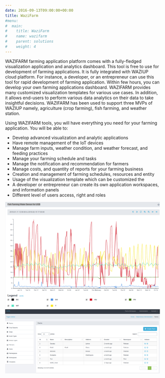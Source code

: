 ```yaml
---
date: 2016-09-13T09:00:00+00:00
title: WaziFarm 
#menu:
#  main:
#    title: WaziFarm
#    name: wazifarm
#    parent: solutions
#    weight: 4
---
```


WAZIFARM farming application platform comes with a fully-fledged visualization application and analytics dashboard.
This tool is free to use for development of farming applications.
It is fully integrated with WAZIUP cloud platform.
For instance, a developer, or an entrepreneur can use this tool for rapid development of farming application.
Within few hours, you can develop your own farming applications dashboard.
WAZIFARM provides many customized visualization templates for various use cases.
In addition, it allows end-users to perform various data analytics on their data to take insightful decisions.
WAZIFARM has been used to support three MVPs of WAZIUP namely, agriculture (crop farming), fish farming, and weather station.

Using WAZIFARM tools, you will have everything you need for your farming application. You will be able to: 

- Develop advanced visualization and analytic applications
- Have remote management of the IoT devices
- Manage farm inputs, weather condition, and weather forecast, and feeding practices
- Manage your farming schedule and tasks
- Manage the notification and recommendation for farmers 
- Manage costs, and quantity of reports for your farming business
- Creation and management of farming schedules,  resources and entity
- Usage of the visualization template which can be customized the
- A developer or entrepreneur can create its own application workspaces, and information panels
- Different level of users access, right and roles

![WaziFarm1](images/wazifarm1.png)
![WaziFarm2](images/wazifarm2.png)
